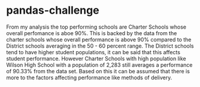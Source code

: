 # pandas-challenge
From my analysis the top performing schools are Charter Schools whose overall perfomance is aboe 90%. This is backed by the data from the charter schools whose overall performance is above 90% compared to the District schools averaging in the 50 - 60 percent range.
The District schools tend to have higher student populations, it can be said that this affects student performance. However Charter Schools with high population like Wilson High School with a population of 2,283 still averages a performance of 90.33% from the data set. 
Based on this it can be assumed that there is more to the factors affecting performance like methods of delivery.